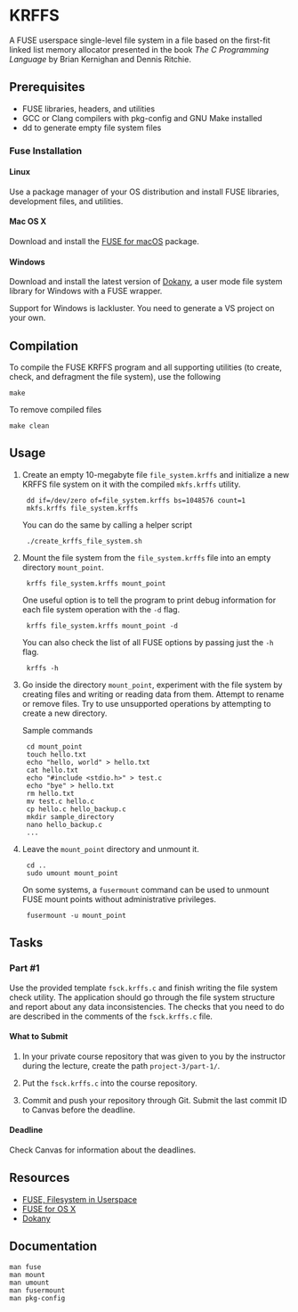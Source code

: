 KRFFS
=====

A FUSE userspace single-level file system in a file based on the first-fit
linked list memory allocator presented in the book _The C Programming Language_
by Brian Kernighan and Dennis Ritchie.

## Prerequisites

* FUSE libraries, headers, and utilities
* GCC or Clang compilers with pkg-config and GNU Make installed
* dd to generate empty file system files

### Fuse Installation

#### Linux

Use a package manager of your OS distribution and install FUSE libraries,
development files, and utilities.

#### Mac OS X

Download and install the [FUSE for macOS](https://osxfuse.github.io) package.

#### Windows

Download and install the latest version
of [Dokany](https://github.com/dokan-dev/dokany/releases), a user mode file
system library for Windows with a FUSE wrapper.

Support for Windows is lackluster. You need to generate a VS project on your
own.

## Compilation

To compile the FUSE KRFFS program and all supporting utilities (to create,
check, and defragment the file system), use the following

    make

To remove compiled files

    make clean

## Usage

1. Create an empty 10-megabyte file `file_system.krffs` and initialize a new
   KRFFS file system on it with the compiled `mkfs.krffs` utility.

        dd if=/dev/zero of=file_system.krffs bs=1048576 count=1
        mkfs.krffs file_system.krffs

   You can do the same by calling a helper script

        ./create_krffs_file_system.sh

2. Mount the file system from the `file_system.krffs` file into an empty
   directory `mount_point`.

        krffs file_system.krffs mount_point

   One useful option is to tell the program to print debug information for each
   file system operation with the `-d` flag.

        krffs file_system.krffs mount_point -d

   You can also check the list of all FUSE options by passing just the `-h`
   flag.

        krffs -h

3. Go inside the directory `mount_point`, experiment with the file system by
   creating files and writing or reading data from them. Attempt to rename or
   remove files. Try to use unsupported operations by attempting to create a new
   directory.

   Sample commands

        cd mount_point
        touch hello.txt
        echo "hello, world" > hello.txt
        cat hello.txt
        echo "#include <stdio.h>" > test.c
        echo "bye" > hello.txt
        rm hello.txt
        mv test.c hello.c
        cp hello.c hello_backup.c
        mkdir sample_directory
        nano hello_backup.c
        ...

4. Leave the `mount_point` directory and unmount it.

        cd ..
        sudo umount mount_point

   On some systems, a `fusermount` command can be used to unmount FUSE mount
   points without administrative privileges.

        fusermount -u mount_point

## Tasks

### Part #1

Use the provided template `fsck.krffs.c` and finish writing the file system
check utility. The application should go through the file system structure and
report about any data inconsistencies. The checks that you need to do are
described in the comments of the `fsck.krffs.c` file.

#### What to Submit

1. In your private course repository that was given to you by the instructor
   during the lecture, create the path `project-3/part-1/`.

2. Put the `fsck.krffs.c` into the course repository.

3. Commit and push your repository through Git. Submit the last commit ID to
   Canvas before the deadline.

#### Deadline

Check Canvas for information about the deadlines.

## Resources

* [FUSE, Filesystem in Userspace](http://fuse.sourceforge.net)
* [FUSE for OS X](https://osxfuse.github.io)
* [Dokany](https://github.com/dokan-dev/dokany)

## Documentation

    man fuse
    man mount
    man umount
    man fusermount
    man pkg-config

